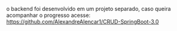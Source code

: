 o backend foi desenvolvido em um projeto separado, caso queira acompanhar o progresso acesse:
https://github.com/AlexandreAlencar1/CRUD-SpringBoot-3.0

